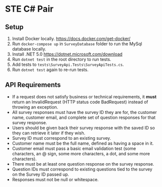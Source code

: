 # STE C# Pair

## Setup

1. Install Docker locally. https://docs.docker.com/get-docker/
2. Run `docker-compose up` in `SurveyDatabase` folder to run the MySql database locally.
3. Install .NET 5.0 https://dotnet.microsoft.com/download
4. Run `dotnet test` in the root directory to run tests.
5. Add tests to `tests\SurveyApi.Tests\SurveyApiTests.cs`.
6. Run `dotnet test` again to re-run tests.

## API Requirements

* If a request does not satisfy business or technical requirements, it **must** return an InvalidRequest (HTTP status code BadRequest) instead of throwing an exception.
* All survey responses must have the survey ID they are for, the customer name, customer email, and complete set of question responses for that survey response.
* Users should be given back their survey response with the saved ID so they can retrieve it later if they wish.
* Survey ID must correspond to an existing survey.
* Customer name must be the full name, defined as having a space in it.
* Customer email must pass a basic email validation test (some characters, an @ sign, some more characters, a dot, and some more characters).
* There must be at least one question response on the survey response.
* Question IDs must correspond to existing questions tied to the survey on the Survey ID passed up.
* Responses must not be null or whitespace.

